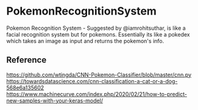 # PokemonRecognitionSystem
Pokemon Recognition System - Suggested by @iamrohitsuthar, is like a facial recognition system but for pokemons. Essentially its like a pokedex which takes an image as input and returns the pokemon's info.

## Reference
https://github.com/wtingda/CNN-Pokemon-Classifier/blob/master/cnn.py
https://towardsdatascience.com/cnn-classification-a-cat-or-a-dog-568e6a135602
https://www.machinecurve.com/index.php/2020/02/21/how-to-predict-new-samples-with-your-keras-model/